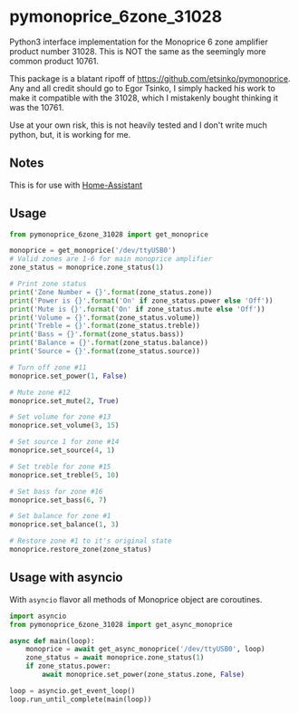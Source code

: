 # pymonoprice_6zone_31028
Python3 interface implementation for the Monoprice 6 zone amplifier product number 31028. This is NOT the same as the seemingly more common product 10761.

This package is a blatant ripoff of https://github.com/etsinko/pymonoprice. Any and all credit should go to Egor Tsinko, I simply hacked his work to make it compatible with the 31028, which I mistakenly bought thinking it was the 10761.

Use at your own risk, this is not heavily tested and I don't write much python, but, it is working for me.

## Notes
This is for use with [Home-Assistant](http://home-assistant.io)

## Usage
```python
from pymonoprice_6zone_31028 import get_monoprice

monoprice = get_monoprice('/dev/ttyUSB0')
# Valid zones are 1-6 for main monoprice amplifier
zone_status = monoprice.zone_status(1)

# Print zone status
print('Zone Number = {}'.format(zone_status.zone))
print('Power is {}'.format('On' if zone_status.power else 'Off'))
print('Mute is {}'.format('On' if zone_status.mute else 'Off'))
print('Volume = {}'.format(zone_status.volume))
print('Treble = {}'.format(zone_status.treble))
print('Bass = {}'.format(zone_status.bass))
print('Balance = {}'.format(zone_status.balance))
print('Source = {}'.format(zone_status.source))

# Turn off zone #11
monoprice.set_power(1, False)

# Mute zone #12
monoprice.set_mute(2, True)

# Set volume for zone #13
monoprice.set_volume(3, 15)

# Set source 1 for zone #14 
monoprice.set_source(4, 1)

# Set treble for zone #15
monoprice.set_treble(5, 10)

# Set bass for zone #16
monoprice.set_bass(6, 7)

# Set balance for zone #1
monoprice.set_balance(1, 3)

# Restore zone #1 to it's original state
monoprice.restore_zone(zone_status)
```

## Usage with asyncio

With `asyncio` flavor all methods of Monoprice object are coroutines.

```python
import asyncio
from pymonoprice_6zone_31028 import get_async_monoprice

async def main(loop):
    monoprice = await get_async_monoprice('/dev/ttyUSB0', loop)
    zone_status = await monoprice.zone_status(1)
    if zone_status.power:
        await monoprice.set_power(zone_status.zone, False)

loop = asyncio.get_event_loop()
loop.run_until_complete(main(loop))

```